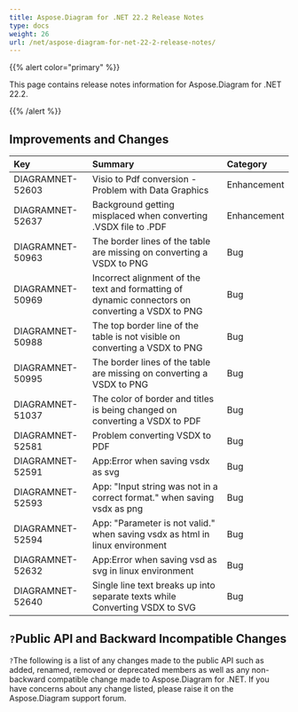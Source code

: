 ```yaml
---
title: Aspose.Diagram for .NET 22.2 Release Notes
type: docs
weight: 26
url: /net/aspose-diagram-for-net-22-2-release-notes/
---
```


{{% alert color="primary" %}} 

This page contains release notes information for Aspose.Diagram for .NET 22.2.

{{% /alert %}} 
## **Improvements and Changes**

|**Key**|**Summary**|**Category**|
| :- | :- | :- |
|DIAGRAMNET-52603|Visio to Pdf conversion - Problem with Data Graphics|Enhancement|
|DIAGRAMNET-52637|Background getting misplaced when converting .VSDX file to .PDF|Enhancement|
|DIAGRAMNET-50963|The border lines of the table are missing on converting a VSDX to PNG|Bug|
|DIAGRAMNET-50969|Incorrect alignment of the text and formatting of dynamic connectors on converting a VSDX to PNG|Bug|
|DIAGRAMNET-50988|The top border line of the table is not visible on converting a VSDX to PNG|Bug|
|DIAGRAMNET-50995|The border lines of the table are missing on converting a VSDX to PNG|Bug|
|DIAGRAMNET-51037|The color of border and titles is being changed on converting a VSDX to PDF|Bug|
|DIAGRAMNET-52581|Problem converting VSDX to PDF|Bug|
|DIAGRAMNET-52591|App:Error when saving vsdx as svg|Bug|
|DIAGRAMNET-52593|App: "Input string was not in a correct format." when saving vsdx as png|Bug|
|DIAGRAMNET-52594|App: "Parameter is not valid." when saving vsdx as html in linux environment|Bug|
|DIAGRAMNET-52632|App:Error when saving vsd as svg in linux environment|Bug|
|DIAGRAMNET-52640|Single line text breaks up into separate texts while Converting VSDX to SVG|Bug|

## `?`**Public API and Backward Incompatible Changes**
`?`The following is a list of any changes made to the public API such as added, renamed, removed or deprecated members as well as any non-backward compatible change made to Aspose.Diagram for .NET. If you have concerns about any change listed, please raise it on the Aspose.Diagram support forum.
